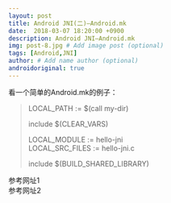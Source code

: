 ```yaml
---
layout: post
title: Android JNI(二)—Android.mk
date:  2018-03-07 18:20:00 +0900  
description: Android JNI—Android.mk
img: post-8.jpg # Add image post (optional)
tags: [Android,JNI]
author: # Add name author (optional)
androidoriginal: true
---
```

看一个简单的Android.mk的例子：
>LOCAL_PATH := $(call my-dir)<br>
>
>include $(CLEAR_VARS)<br>
>
>LOCAL_MODULE    := hello-jni<br>
>LOCAL_SRC_FILES := hello-jni.c<br>
>
>include $(BUILD_SHARED_LIBRARY)<br>





 <a href="http://blog.csdn.net/mynameishuangshuai/article/details/52577228" style="text-decoration: none;" target="_blank" title="参考网址">参考网址1</a><br>
 <a href="http://blog.csdn.net/zhangcanyan/article/details/51932758" style="text-decoration: none;" target="_blank" title="参考网址">参考网址2</a><br>
